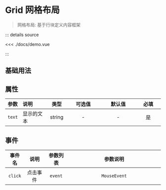 <script setup>
import demo from './docs/demo.vue'

</script>

# Grid 网格布局

> 网格布局: 基于行块定义内容框架

<demo />
::: details source

<<< ./docs/demo.vue

:::

## 基础用法

<yk-grid text="基础用法"/>

## 属性

|  参数  | 说明       |  类型  | 可选值<img width=60/> | 默认值<img width=60/> | 必填<img width=40/> |
| :----: | :--------- | :----: | :-------------------: | :-------------------: | :-----------------: |
| `text` | 显示的文本 | string |           -           |           -           |         是          |

## 事件

| 事件名  |   说明   | 参数列表 | 参数说明 <img width=300/> |
| :-----: | :------: | :------: | :-----------------------: |
| `click` | 点击事件 | `event`  |       `MouseEvent`        |
